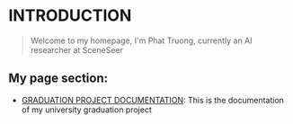 # INTRODUCTION

> Welcome to my homepage, I'm Phat Truong, currently an AI researcher at SceneSeer

## My page section:
* [GRADUATION PROJECT DOCUMENTATION](page1): This is the documentation of my university graduation project 


